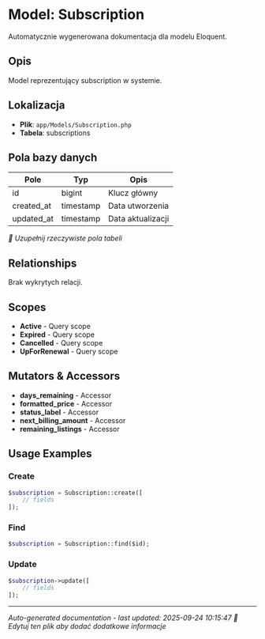 # Model: Subscription

Automatycznie wygenerowana dokumentacja dla modelu Eloquent.

## Opis
Model reprezentujący subscription w systemie.

## Lokalizacja
- **Plik**: `app/Models/Subscription.php`
- **Tabela**: subscriptions

## Pola bazy danych
| Pole | Typ | Opis |
|------|-----|------|
| id | bigint | Klucz główny |
| created_at | timestamp | Data utworzenia |
| updated_at | timestamp | Data aktualizacji |

*📝 Uzupełnij rzeczywiste pola tabeli*

## Relationships
Brak wykrytych relacji.

## Scopes
- **Active** - Query scope
- **Expired** - Query scope
- **Cancelled** - Query scope
- **UpForRenewal** - Query scope

## Mutators & Accessors
- **days_remaining** - Accessor
- **formatted_price** - Accessor
- **status_label** - Accessor
- **next_billing_amount** - Accessor
- **remaining_listings** - Accessor

## Usage Examples

### Create
```php
$subscription = Subscription::create([
    // fields
]);
```

### Find
```php
$subscription = Subscription::find($id);
```

### Update
```php
$subscription->update([
    // fields
]);
```

---
*Auto-generated documentation - last updated: 2025-09-24 10:15:47*
*📝 Edytuj ten plik aby dodać dodatkowe informacje*